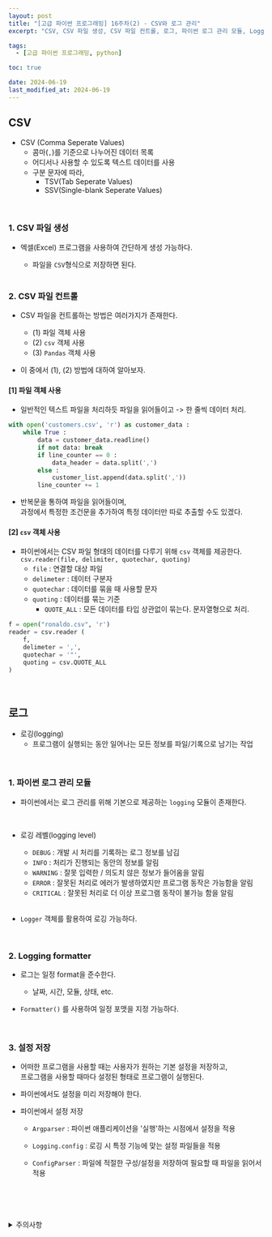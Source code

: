 ```yaml
---
layout: post
title: "[고급 파이썬 프로그래밍] 16주차(2) - CSV와 로그 관리"
excerpt: "CSV, CSV 파일 생성, CSV 파일 컨트롤, 로그, 파이썬 로그 관리 모듈, Logging formatter, 설정 저장"

tags:
  - [고급 파이썬 프로그래밍, python]

toc: true

date: 2024-06-19
last_modified_at: 2024-06-19
---
```

## CSV
- CSV (Comma Seperate Values)  
  - 콤마(`,`)를 기준으로 나누어진 데이터 목록
  - 어디서나 사용할 수 있도록 텍스트 데이터를 사용
  - 구분 문자에 따라,  
    - TSV(Tab Seperate Values)
    - SSV(Single-blank Seperate Values)

<br>

### 1. CSV 파일 생성
- 엑셀(Excel) 프로그램을 사용하여 간단하게 생성 가능하다.  
  - 파일을 `CSV`형식으로 저장하면 된다.  

  <br>

### 2. CSV 파일 컨트롤
- CSV 파일을 컨트롤하는 방법은 여러가지가 존재한다.  
  - (1) 파일 객체 사용
  - (2) `csv` 객체 사용
  - (3) `Pandas` 객체 사용

- 이 중에서 (1), (2) 방법에 대하여 알아보자.  

#### [1] 파일 객체 사용
- 일반적인 텍스트 파일을 처리하듯 파일을 읽어들이고 -> 한 줄씩 데이터 처리.  

```python
with open('customers.csv', 'r') as customer_data :
    while True :
        data = customer_data.readline()
        if not data: break
        if line_counter == 0 :
            data_header = data.split(',')
        else :
            customer_list.append(data.split(','))
        line_counter += 1
```

- 반복문을 통하여 파일을 읽어들이며,  
과정에서 특정한 조건문을 추가하여 특정 데이터만 따로 추출할 수도 있겠다.  

#### [2] `csv` 객체 사용
- 파이썬에서는 CSV 파일 형태의 데이터를 다루기 위해 `csv` 객체를 제공한다.  
`csv.reader(file, delimiter, quotechar, quoting)`  
  - `file` : 연결할 대상 파일
  - `delimeter` : 데이터 구분자  
  - `quotechar` : 데이터를 묶을 때 사용할 문자
  - `quoting` : 데이터를 묶는 기준  
    - `QUOTE_ALL` : 모든 데이터를 타입 상관없이 묶는다. 문자열형으로 처리.  

```python
f = open("ronaldo.csv", 'r')
reader = csv.reader (
    f,
    delimeter = ',',
    quotechar = '"',
    quoting = csv.QUOTE_ALL
)
```  

<br>

## 로그
- 로깅(logging)
  - 프로그램이 실행되는 동안 일어나는 모든 정보를 파일/기록으로 남기는 작업  

<br>

### 1. 파이썬 로그 관리 모듈
- 파이썬에서는 로그 관리를 위해 기본으로 제공하는 `logging` 모듈이 존재한다.  

<br>

- 로깅 레벨(logging level)
  - `DEBUG` : 개발 시 처리를 기록하는 로그 정보를 남김
  - `INFO` : 처리가 진행되는 동안의 정보를 알림
  - `WARNING` : 잘못 입력한 / 의도치 않은 정보가 들어옴을 알림
  - `ERROR` : 잘못된 처리로 에러가 발생하였지만 프로그램 동작은 가능함을 알림
  - `CRITICAL` : 잘못된 처리로 더 이상 프로그램 동작이 불가능 함을 알림  

  <br>

- `Logger` 객체를 활용하여 로깅 가능하다.  

<br>

### 2. Logging formatter
- 로그는 일정 format을 준수한다.  
  - 날짜, 시간, 모듈, 상태, etc.

- `Formatter()` 를 사용하여 일정 포맷을 지정 가능하다.  

<br>

### 3. 설정 저장
- 어떠한 프로그램을 사용할 때는 사용자가 원하는 기본 설정을 저장하고,  
프로그램을 사용할 때마다 설정된 형태로 프로그램이 실행된다.  

- 파이썬에서도 설정을 미리 저장해야 한다.  

- 파이썬에서 설정 저장
  - `Argparser` : 파이썬 애플리케이션을 '실행'하는 시점에서 설정을 적용

  - `Logging.config` : 로깅 시 특정 기능에 맞는 설정 파일들을 적용

  - `ConfigParser` : 파일에 적절한 구성/설정을 저장하여 필요할 때 파일을 읽어서 적용

<br>
<br>
<br>
<br>
<details>
<summary>주의사항</summary>
<div markdown="1">

이 포스팅은 강원대학교 최미정 교수님의 고급파이썬프로그래밍 수업을 들으며 내용을 정리 한 것입니다.  
수업 내용에 대한 저작권은 교수님께 있으니,  
다른 곳으로의 무분별한 내용 복사를 자제해 주세요.

</div>
</details> 